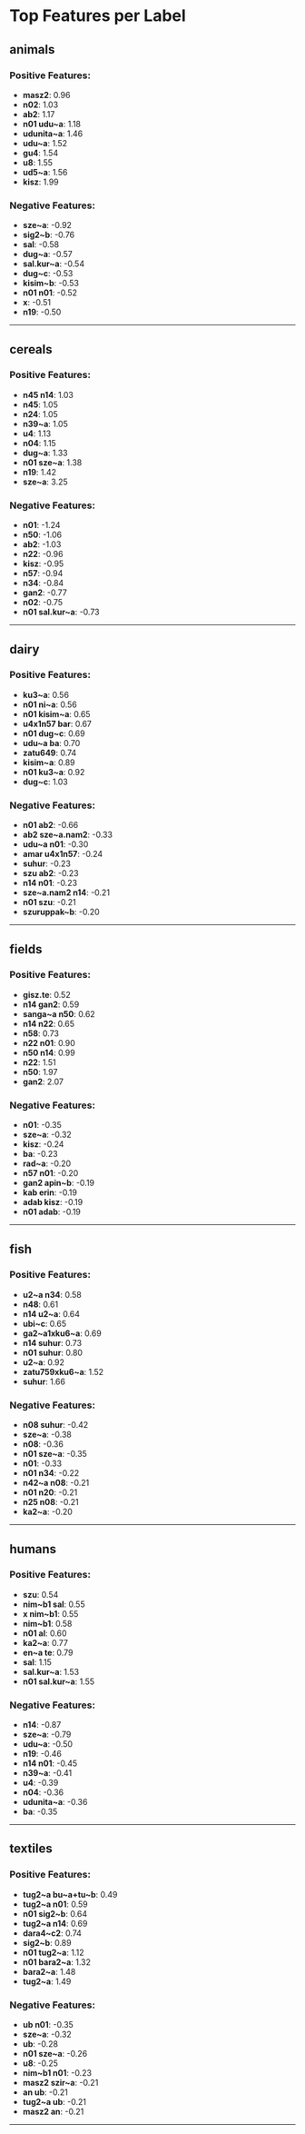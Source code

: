 # Top Features per Label

## animals

### Positive Features:
- **masz2**: 0.96
- **n02**: 1.03
- **ab2**: 1.17
- **n01 udu~a**: 1.18
- **udunita~a**: 1.46
- **udu~a**: 1.52
- **gu4**: 1.54
- **u8**: 1.55
- **ud5~a**: 1.56
- **kisz**: 1.99

### Negative Features:
- **sze~a**: -0.92
- **sig2~b**: -0.76
- **sal**: -0.58
- **dug~a**: -0.57
- **sal.kur~a**: -0.54
- **dug~c**: -0.53
- **kisim~b**: -0.53
- **n01 n01**: -0.52
- **x**: -0.51
- **n19**: -0.50

---

## cereals

### Positive Features:
- **n45 n14**: 1.03
- **n45**: 1.05
- **n24**: 1.05
- **n39~a**: 1.05
- **u4**: 1.13
- **n04**: 1.15
- **dug~a**: 1.33
- **n01 sze~a**: 1.38
- **n19**: 1.42
- **sze~a**: 3.25

### Negative Features:
- **n01**: -1.24
- **n50**: -1.06
- **ab2**: -1.03
- **n22**: -0.96
- **kisz**: -0.95
- **n57**: -0.94
- **n34**: -0.84
- **gan2**: -0.77
- **n02**: -0.75
- **n01 sal.kur~a**: -0.73

---

## dairy

### Positive Features:
- **ku3~a**: 0.56
- **n01 ni~a**: 0.56
- **n01 kisim~a**: 0.65
- **u4x1n57 bar**: 0.67
- **n01 dug~c**: 0.69
- **udu~a ba**: 0.70
- **zatu649**: 0.74
- **kisim~a**: 0.89
- **n01 ku3~a**: 0.92
- **dug~c**: 1.03

### Negative Features:
- **n01 ab2**: -0.66
- **ab2 sze~a.nam2**: -0.33
- **udu~a n01**: -0.30
- **amar u4x1n57**: -0.24
- **suhur**: -0.23
- **szu ab2**: -0.23
- **n14 n01**: -0.23
- **sze~a.nam2 n14**: -0.21
- **n01 szu**: -0.21
- **szuruppak~b**: -0.20

---

## fields

### Positive Features:
- **gisz.te**: 0.52
- **n14 gan2**: 0.59
- **sanga~a n50**: 0.62
- **n14 n22**: 0.65
- **n58**: 0.73
- **n22 n01**: 0.90
- **n50 n14**: 0.99
- **n22**: 1.51
- **n50**: 1.97
- **gan2**: 2.07

### Negative Features:
- **n01**: -0.35
- **sze~a**: -0.32
- **kisz**: -0.24
- **ba**: -0.23
- **rad~a**: -0.20
- **n57 n01**: -0.20
- **gan2 apin~b**: -0.19
- **kab erin**: -0.19
- **adab kisz**: -0.19
- **n01 adab**: -0.19

---

## fish

### Positive Features:
- **u2~a n34**: 0.58
- **n48**: 0.61
- **n14 u2~a**: 0.64
- **ubi~c**: 0.65
- **ga2~a1xku6~a**: 0.69
- **n14 suhur**: 0.73
- **n01 suhur**: 0.80
- **u2~a**: 0.92
- **zatu759xku6~a**: 1.52
- **suhur**: 1.66

### Negative Features:
- **n08 suhur**: -0.42
- **sze~a**: -0.38
- **n08**: -0.36
- **n01 sze~a**: -0.35
- **n01**: -0.33
- **n01 n34**: -0.22
- **n42~a n08**: -0.21
- **n01 n20**: -0.21
- **n25 n08**: -0.21
- **ka2~a**: -0.20

---

## humans

### Positive Features:
- **szu**: 0.54
- **nim~b1 sal**: 0.55
- **x nim~b1**: 0.55
- **nim~b1**: 0.58
- **n01 al**: 0.60
- **ka2~a**: 0.77
- **en~a te**: 0.79
- **sal**: 1.15
- **sal.kur~a**: 1.53
- **n01 sal.kur~a**: 1.55

### Negative Features:
- **n14**: -0.87
- **sze~a**: -0.79
- **udu~a**: -0.50
- **n19**: -0.46
- **n14 n01**: -0.45
- **n39~a**: -0.41
- **u4**: -0.39
- **n04**: -0.36
- **udunita~a**: -0.36
- **ba**: -0.35

---

## textiles

### Positive Features:
- **tug2~a bu~a+tu~b**: 0.49
- **tug2~a n01**: 0.59
- **n01 sig2~b**: 0.64
- **tug2~a n14**: 0.69
- **dara4~c2**: 0.74
- **sig2~b**: 0.89
- **n01 tug2~a**: 1.12
- **n01 bara2~a**: 1.32
- **bara2~a**: 1.48
- **tug2~a**: 1.49

### Negative Features:
- **ub n01**: -0.35
- **sze~a**: -0.32
- **ub**: -0.28
- **n01 sze~a**: -0.26
- **u8**: -0.25
- **nim~b1 n01**: -0.23
- **masz2 szir~a**: -0.21
- **an ub**: -0.21
- **tug2~a ub**: -0.21
- **masz2 an**: -0.21

---

